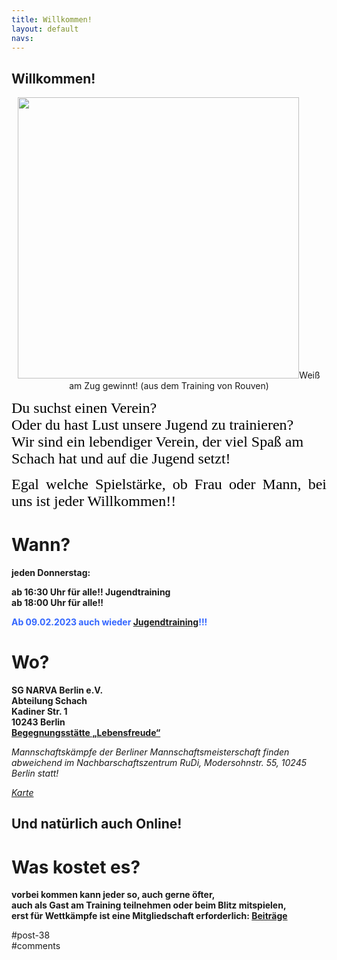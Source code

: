 ```yaml
---
title: Willkommen! 
layout: default
navs:
---
```

<div class="post-38 page type-page status-publish hentry" id="post-38">
<h2 class="entry-title">Willkommen!</h2>
<div class="entry-content">
<p style="text-align: center;"><a href="https://www.narva-schach.de/wordpress/wp-content/uploads/2023/01/startseite_202301.jpg"><img alt="" class="aligncenter wp-image-10593" decoding="async" sizes="(max-width: 725px) 100vw, 725px" src="https://www.narva-schach.de/wordpress/wp-content/uploads/2023/01/startseite_202301.jpg" srcset="https://www.narva-schach.de/wordpress/wp-content/uploads/2023/01/startseite_202301.jpg 725w, https://www.narva-schach.de/wordpress/wp-content/uploads/2023/01/startseite_202301-298x300.jpg 298w, https://www.narva-schach.de/wordpress/wp-content/uploads/2023/01/startseite_202301-150x150.jpg 150w, https://www.narva-schach.de/wordpress/wp-content/uploads/2023/01/startseite_202301-144x144.jpg 144w" width="450"/></a>Weiß am Zug gewinnt! (aus dem Training von Rouven)</p>
<p><span style="color: #000000;"><span style="font-family: AR ESSENCE,serif;"><span style="font-size: x-large;">Du suchst einen Verein?<br/>
Oder du hast Lust unsere Jugend zu trainieren?<br/>
Wir sind ein lebendiger Verein, der viel Spaß am Schach hat und auf die Jugend setzt!</span></span></span></p>
<p align="JUSTIFY"><span style="color: #000000;"><span style="font-family: AR ESSENCE,serif;"><span style="font-size: x-large;">Egal welche Spielstärke, ob Frau oder Mann, bei uns ist jeder Willkommen!!<br/>
</span></span></span></p>
<h1><b>Wann?</b></h1>
<p><b>jeden Donnerstag:</b></p>
<p><b>ab 16:30 Uhr für alle!! Jugendtraining</b><br/>
<b>ab 18:00 Uhr für alle!!</b></p>
<p><strong><span style="color: #3366ff;">Ab 09.02.2023 auch wieder <a href="https://www.narva-schach.de/wordpress/jugend/">Jugendtraining</a>!!!</span></strong></p>
<h1><strong>Wo?</strong></h1>
<p><b>SG NARVA Berlin e.V.<br/>
Abteilung Schach<br/>
Kadiner Str. 1<br/>
10243 Berlin<br/>
<a class="link" href="http://falckensteinstrasse.de/kadiner.htm" rel="noopener noreferrer" target="_blank" title='Externe Adresse "http://falckensteinstrasse.de/kadiner.htm" aufrufen'>Begegnungsstätte „Lebensfreude“</a></b></p>
<p><i class="contentitalic">Mannschaftskämpfe der Berliner Mannschaftsmeisterschaft finden abweichend im Nachbarschaftszentrum RuDi, Modersohnstr. 55, 10245 Berlin statt!</i></p>
<p><a href="http://www.openstreetmap.org/?mlat=52.51523&amp;mlon=13.451&amp;zoom=17&amp;layers=B000FTF" rel="noopener noreferrer" target="_blank"><i class="contentitalic">Karte</i></a></p>
<h2><strong>Und natürlich auch Online!</strong></h2>
<h1><b>Was kostet es?</b></h1>
<p><b>vorbei kommen kann jeder so, auch gerne öfter,<br/>
auch als Gast am Training teilnehmen oder beim Blitz mitspielen,<br/>
erst für Wettkämpfe ist eine Mitgliedschaft erforderlich: <a href="http://www.narva-schach.de/wordpress/turniere/">Beiträge</a></b></p>
</div><!-- .entry-content -->
</div> #post-38 
<div id="comments">
</div> #comments 
